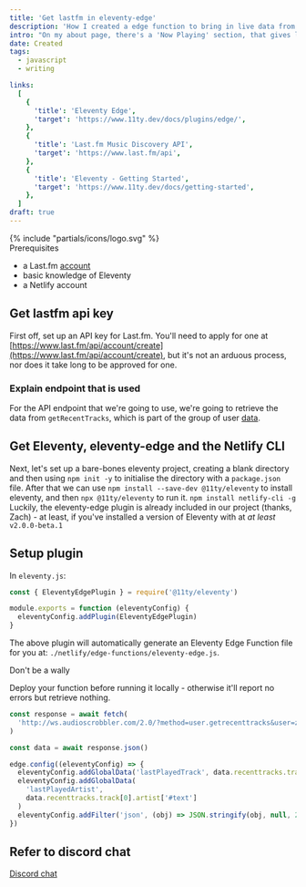 ```yaml
---
title: 'Get lastfm in eleventy-edge'
description: 'How I created a edge function to bring in live data from Last.fm'
intro: "On my about page, there's a 'Now Playing' section, that gives live data about my last played song according to Last.fm. Using the eleventy-edge plugin, let's see how this is set up."
date: Created
tags:
  - javascript
  - writing

links:
  [
    {
      'title': 'Eleventy Edge',
      'target': 'https://www.11ty.dev/docs/plugins/edge/',
    },
    {
      'title': 'Last.fm Music Discovery API',
      'target': 'https://www.last.fm/api',
    },
    {
      'title': 'Eleventy - Getting Started',
      'target': 'https://www.11ty.dev/docs/getting-started',
    },
  ]
draft: true
---
```


<div class="fyi-block fyi-block--prerequisites fl-p-l font-medium fl-text-step-1 font-heading fl-my-l rounded-br-[80px] lg:w-[calc(100%+10em)] relative">
  <div class="svg-icon">
    {% include "partials/icons/logo.svg" %}
  </div>
  <span class="fl-text-step-2 heading">Prerequisites</span>
  <ul>
    <li>a Last.fm <a href="https://www.last.fm/join" target="_blank">account</a></li>
    <li>basic knowledge of Eleventy</li>
    <li>a Netlify account</li>
  </ul>
</div>

## Get lastfm api key

First off, set up an API key for Last.fm. You'll need to apply for one at [https://www.last.fm/api/account/create](https://www.last.fm/api/account/create), but it's not an arduous process, nor does it take long to be approved for one.

### Explain endpoint that is used

For the API endpoint that we're going to use, we're going to retrieve the data from `getRecentTracks`, which is part of the group of user [data](https://www.last.fm/api/show/user.getRecentTracks).

## Get Eleventy, eleventy-edge and the Netlify CLI

Next, let's set up a bare-bones eleventy project, creating a blank directory and then using `npm init -y` to initialise the directory with a `package.json` file. After that we can use `npm install --save-dev @11ty/eleventy` to install eleventy, and then `npx @11ty/eleventy` to run it. `npm install netlify-cli -g` Luckily, the eleventy-edge plugin is already included in our project (thanks, Zach) - at least, if you've installed a version of Eleventy with at _at least_ `v2.0.0-beta.1`

## Setup plugin

In `eleventy.js`:

```js
const { EleventyEdgePlugin } = require('@11ty/eleventy')

module.exports = function (eleventyConfig) {
  eleventyConfig.addPlugin(EleventyEdgePlugin)
}
```

The above plugin will automatically generate an Eleventy Edge Function file for you at: `./netlify/edge-functions/eleventy-edge.js`.

<div class="fyi-block fyi-block--warning fl-p-l bg-red/[0.25] font-medium fl-text-step-1 font-heading fl-my-l rounded-br-[80px] lg:w-[calc(100%+10em)]">
  <span class="fl-text-step-2 heading">Don't be a wally</span>
	<p>Deploy your function before running it locally - otherwise it'll report no errors but retrieve nothing.</p>
</div>

```js
const response = await fetch(
  'http://ws.audioscrobbler.com/2.0/?method=user.getrecenttracks&user=zerosandones217&limit=10&api_key=86a5b41a85035739e32c576f027c4765&format=json'
)

const data = await response.json()

edge.config((eleventyConfig) => {
  eleventyConfig.addGlobalData('lastPlayedTrack', data.recenttracks.track[0].name)
  eleventyConfig.addGlobalData(
    'lastPlayedArtist',
    data.recenttracks.track[0].artist['#text']
  )
  eleventyConfig.addFilter('json', (obj) => JSON.stringify(obj, null, 2))
})
```

## Refer to discord chat

[Discord chat](https://discord.com/channels/741017160297611315/1040730014926254110/1043258902248181833)
